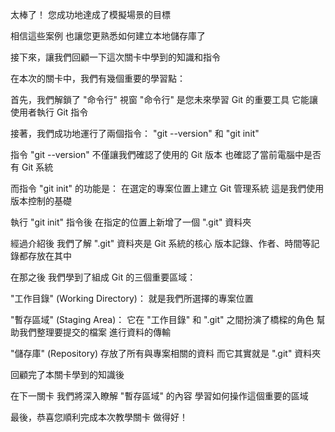 太棒了！
您成功地達成了模擬場景的目標

相信這些案例
也讓您更熟悉如何建立本地儲存庫了

接下來，讓我們回顧一下這次關卡中學到的知識和指令

在本次的關卡中，我們有幾個重要的學習點：

首先，我們解鎖了 "命令行" 視窗
"命令行" 是您未來學習 Git 的重要工具
它能讓使用者執行 Git 指令

接著，我們成功地運行了兩個指令：
"git --version" 和 "git init"

指令 "git --version"
不僅讓我們確認了使用的 Git 版本
也確認了當前電腦中是否有 Git 系統

而指令 "git init" 的功能是：
在選定的專案位置上建立 Git 管理系統
這是我們使用版本控制的基礎

執行 "git init" 指令後
在指定的位置上新增了一個 ".git" 資料夾

經過介紹後
我們了解 ".git" 資料夾是 Git 系統的核心
版本記錄、作者、時間等記錄都存放在其中


在那之後
我們學到了組成 Git 的三個重要區域：

"工作目錄" (Working Directory)：
就是我們所選擇的專案位置

"暫存區域" (Staging Area)：
它在 "工作目錄" 和 ".git" 之間扮演了橋樑的角色
幫助我們整理要提交的檔案
進行資料的傳輸

"儲存庫" (Repository)
存放了所有與專案相關的資料
而它其實就是 ".git" 資料夾

回顧完了本關卡學到的知識後

在下一關卡
我們將深入瞭解 "暫存區域" 的內容
學習如何操作這個重要的區域

最後，恭喜您順利完成本次教學關卡
做得好！